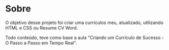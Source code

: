 # Sobre
 O objetivo desse projeto foi criar uma currículos meu, atualizado, utilizando HTML e CSS ou Resume CV Word.

Todo conteúdo, teve como base a aula "Criando um Currículo de Sucesso - O Passo a Passo em Tempo Real".
